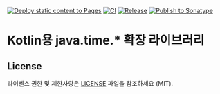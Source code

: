 [![Deploy static content to Pages](https://github.com/HarryJhin/java-time-extensions/actions/workflows/static.yml/badge.svg)](https://github.com/HarryJhin/java-time-extensions/actions/workflows/static.yml)
[![CI](https://github.com/HarryJhin/java-time-extensions/actions/workflows/ci.yml/badge.svg)](https://github.com/HarryJhin/java-time-extensions/actions/workflows/ci.yml)
[![Release](https://github.com/HarryJhin/java-time-extensions/actions/workflows/release.yml/badge.svg)](https://github.com/HarryJhin/java-time-extensions/actions/workflows/release.yml)
[![Publish to Sonatype](https://github.com/HarryJhin/java-time-extensions/actions/workflows/publish.yml/badge.svg)](https://github.com/HarryJhin/java-time-extensions/actions/workflows/publish.yml)

# Kotlin용 java.time.* 확장 라이브러리

## License

라이센스 권한 및 제한사항은 [LICENSE](LICENSE) 파일을 참조하세요 (MIT).